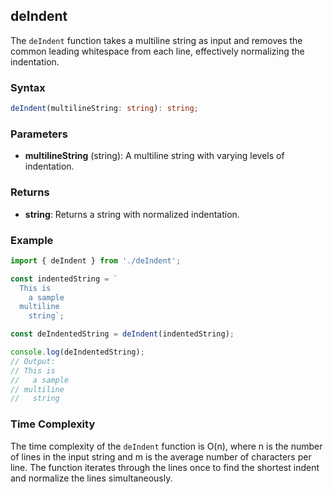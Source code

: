 ## deIndent

The `deIndent` function takes a multiline string as input and removes the common leading whitespace from each line, effectively normalizing the indentation.

### Syntax

```typescript
deIndent(multilineString: string): string;
```

### Parameters

- **multilineString** (string): A multiline string with varying levels of indentation.

### Returns

- **string**: Returns a string with normalized indentation.

### Example

```typescript
import { deIndent } from './deIndent';

const indentedString = `
  This is
    a sample
  multiline
    string`;

const deIndentedString = deIndent(indentedString);

console.log(deIndentedString);
// Output:
// This is
//   a sample
// multiline
//   string
```

### Time Complexity

The time complexity of the `deIndent` function is O(n), where n is the number of lines in the input string and m is the average number of characters per line. The function iterates through the lines once to find the shortest indent and normalize the lines simultaneously.
